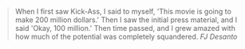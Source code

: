 <blockquote>
When I first saw Kick-Ass, I said to myself, 'This movie is going to make 200 million dollars.' Then I saw the initial press material, and I said 'Okay, 100 million.' Then time passed, and I grew amazed with how much of the potential was completely squandered.
<cite>FJ Desanto</cite>
<blockquote>
